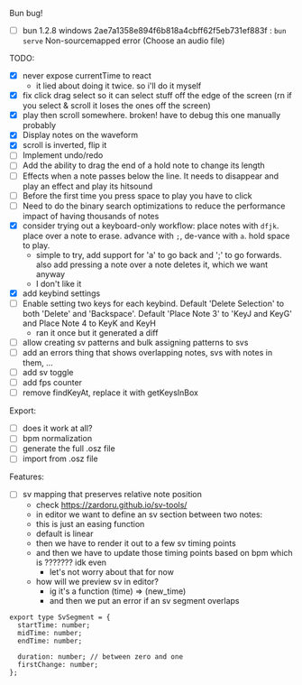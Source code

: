 Bun bug!

- [ ] bun 1.2.8 windows 2ae7a1358e894f6b818a4cbff62f5eb731ef883f : `bun serve` Non-sourcemapped error (Choose an audio file)

TODO:

- [x] never expose currentTime to react
  - it lied about doing it twice. so i'll do it myself
- [x] fix click drag select so it can select stuff off the edge of the screen (rn if you select & scroll it loses the ones off the screen)
- [x] play then scroll somewhere. broken! have to debug this one manually probably
- [x] Display notes on the waveform
- [x] scroll is inverted, flip it
- [ ] Implement undo/redo
- [ ] Add the ability to drag the end of a hold note to change its length
- [ ] Effects when a note passes below the line. It needs to disappear and play an effect and play its hitsound
- [ ] Before the first time you press space to play you have to click
- [ ] Need to do the binary search optimizations to reduce the performance impact of having thousands of notes
- [x] consider trying out a keyboard-only workflow: place notes with `dfjk`. place over a note to erase. advance with `;`, de-vance with `a`. hold space to play. 
  - simple to try, add support for 'a' to go back and ';' to go forwards. also add pressing a note over a note deletes it, which we want anyway
  - I don't like it
- [x] add keybind settings
- [ ] Enable setting two keys for each keybind. Default 'Delete Selection' to both 'Delete' and 'Backspace'. Default 'Place Note 3' to 'KeyJ and KeyG' and Place Note 4 to KeyK and KeyH
  - ran it once but it generated a diff
- [ ] allow creating sv patterns and bulk assigning patterns to svs
- [ ] add an errors thing that shows overlapping notes, svs with notes in them, ...
- [ ] add sv toggle
- [ ] add fps counter
- [ ] remove findKeyAt, replace it with getKeysInBox

Export:

- [ ] does it work at all?
- [ ] bpm normalization
- [ ] generate the full .osz file
- [ ] import from .osz file

Features:

- [ ] sv mapping that preserves relative note position
  - check https://zardoru.github.io/sv-tools/
  - in editor we want to define an sv section between two notes:
  - this is just an easing function
  - default is linear
  - then we have to render it out to a few sv timing points
  - and then we have to update those timing points based on bpm which is ??????? idk even
    - let's not worry about that for now
  - how will we preview sv in editor?
    - ig it's a function (time) => (new_time)
    - and then we put an error if an sv segment overlaps

```
export type SvSegment = {
  startTime: number;
  midTime: number;
  endTime: number;

  duration: number; // between zero and one
  firstChange: number;
};
```
